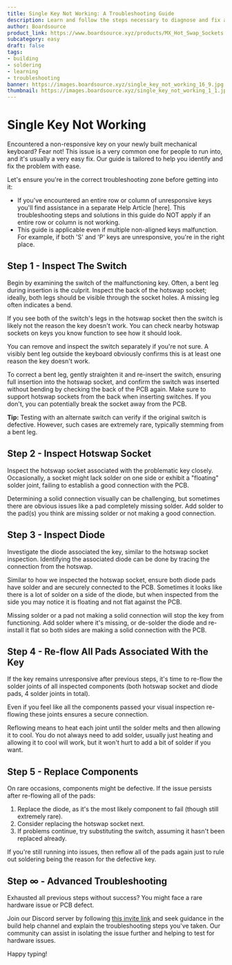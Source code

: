 ```yaml
---
title: Single Key Not Working: A Troubleshooting Guide
description: Learn and follow the steps necessary to diagnose and fix a single key not working on your keyboard.
author: Boardsource
product_link: https://www.boardsource.xyz/products/MX_Hot_Swap_Sockets
subcategory: easy
draft: false
tags:
- building
- soldering
- learning
- troubleshooting
banner: https://images.boardsource.xyz/single_key_not_working_16_9.jpg
thumbnail: https://images.boardsource.xyz/single_key_not_working_1_1.jpg
---
```


# Single Key Not Working

Encountered a non-responsive key on your newly built mechanical keyboard? Fear not! This issue is a very common one for people to run into, and it's usually a very easy fix. Our guide is tailored to help you identify and fix the problem with ease.

Let's ensure you're in the correct troubleshooting zone before getting into it:

- If you've encountered an entire row or column of unresponsive keys you'll find assistance in a separate Help Article [here]. This troubleshooting steps and solutions in this guide do NOT apply if an entire row or column is not working.
- This guide is applicable even if multiple non-aligned keys malfunction. For example, if both 'S' and 'P' keys are unresponsive, you're in the right place.

## Step 1 - Inspect The Switch

Begin by examining the switch of the malfunctioning key. Often, a bent leg during insertion is the culprit. Inspect the back of the hotswap socket; ideally, both legs should be visible through the socket holes. A missing leg often indicates a bend.

If you see both of the switch's legs in the hotswap socket then the switch is likely not the reason the key doesn't work. You can check nearby hotswap sockets on keys you know function to see how it should look.

You can remove and inspect the switch separately if you're not sure. A visibly bent leg outside the keyboard obviously confirms this is at least one reason the key doesn't work.

To correct a bent leg, gently straighten it and re-insert the switch, ensuring full insertion into the hotswap socket, and confirm the switch was inserted without bending by checking the back of the PCB again. Make sure to support hotswap sockets from the back when inserting switches. If you don't, you can potentially break the socket away from the PCB.

**Tip:** Testing with an alternate switch can verify if the original switch is defective. However, such cases are extremely rare, typically stemming from a bent leg.

## Step 2 - Inspect Hotswap Socket

Inspect the hotswap socket associated with the problematic key closely. Occasionally, a socket might lack solder on one side or exhibit a "floating" solder joint, failing to establish a good connection with the PCB.

Determining a solid connection visually can be challenging, but sometimes there are obvious issues like a pad completely missing solder. Add solder to the pad(s) you think are missing solder or not making a good connection.

## Step 3 - Inspect Diode

Investigate the diode associated the key, similar to the hotswap socket inspection. Identifying the associated diode can be done by tracing the connection from the hotswap.

Similar to how we inspected the hotswap socket, ensure both diode pads have solder and are securely connected to the PCB. Sometimes it looks like there is a lot of solder on a side of the diode, but when inspected from the side you may notice it is floating and not flat against the PCB.

Missing solder or a pad not making a solid connection will stop the key from functioning. Add solder where it's missing, or de-solder the diode and re-install it flat so both sides are making a solid connection with the PCB.

## Step 4 - Re-flow All Pads Associated With the Key

If the key remains unresponsive after previous steps, it's time to re-flow the solder joints of all inspected components (both hotswap socket and diode pads, 4 solder joints in total).

Even if you feel like all the components passed your visual inspection re-flowing these joints ensures a secure connection.

Reflowing means to heat each joint until the solder melts and then allowing it to cool. You do not always need to add solder, usually just heating and allowing it to cool will work, but it won't hurt to add a bit of solder if you want.

## Step 5 - Replace Components

On rare occasions, components might be defective. If the issue persists after re-flowing all of the pads:

1. Replace the diode, as it's the most likely component to fail (though still extremely rare).
2. Consider replacing the hotswap socket next.
3. If problems continue, try substituting the switch, assuming it hasn't been replaced already.

If you're still running into issues, then reflow all of the pads again just to rule out soldering being the reason for the defective key.

## Step ∞ - Advanced Troubleshooting

Exhausted all previous steps without success? You might face a rare hardware issue or PCB defect.

Join our Discord server by following [this invite link](https://discord.gg/6ZNvRMFj) and seek guidance in the build help channel and explain the troubleshooting steps you've taken. Our community can assist in isolating the issue further and helping to test for hardware issues.

Happy typing!
